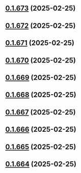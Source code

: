 ## [0.1.673](https://github.com/binary-braids/terraform-oracle/compare/v0.1.672...v0.1.673) (2025-02-25)



## [0.1.672](https://github.com/binary-braids/terraform-oracle/compare/v0.1.671...v0.1.672) (2025-02-25)



## [0.1.671](https://github.com/binary-braids/terraform-oracle/compare/v0.1.670...v0.1.671) (2025-02-25)



## [0.1.670](https://github.com/binary-braids/terraform-oracle/compare/v0.1.669...v0.1.670) (2025-02-25)



## [0.1.669](https://github.com/binary-braids/terraform-oracle/compare/v0.1.668...v0.1.669) (2025-02-25)



## [0.1.668](https://github.com/binary-braids/terraform-oracle/compare/v0.1.667...v0.1.668) (2025-02-25)



## [0.1.667](https://github.com/binary-braids/terraform-oracle/compare/v0.1.666...v0.1.667) (2025-02-25)



## [0.1.666](https://github.com/binary-braids/terraform-oracle/compare/v0.1.665...v0.1.666) (2025-02-25)



## [0.1.665](https://github.com/binary-braids/terraform-oracle/compare/v0.1.664...v0.1.665) (2025-02-25)



## [0.1.664](https://github.com/binary-braids/terraform-oracle/compare/v0.1.663...v0.1.664) (2025-02-25)



